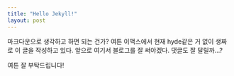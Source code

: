 ```yaml
---
title: "Hello Jekyll!"
layout: post
---
```

마크다운으로 생각하고 하면 되는 건가?
여튼 이맥스에서 현재 hyde같은 거 없이 생짜로 이 글을 작성하고 있다.
앞으로 여기서 블로그를 잘 써야겠다. 댓글도 잘 달릴까...?

여튼 잘 부탁드립니다!